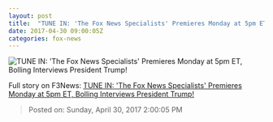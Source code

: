 ```yaml
---
layout: post
title:  "TUNE IN: 'The Fox News Specialists' Premieres Monday at 5pm ET, Bolling Interviews President Trump!"
date: 2017-04-30 09:00:05Z
categories: fox-news
---
```


![TUNE IN: 'The Fox News Specialists' Premieres Monday at 5pm ET, Bolling Interviews President Trump!](http://nation.foxnews.com/sites/nation.foxnews.com/files/styles/story_624_300/public/FoxNews-Specialist.png)




Full story on F3News: [TUNE IN: 'The Fox News Specialists' Premieres Monday at 5pm ET, Bolling Interviews President Trump!](http://www.f3nws.com/n/PZtubE)

> Posted on: Sunday, April 30, 2017 2:00:05 PM
